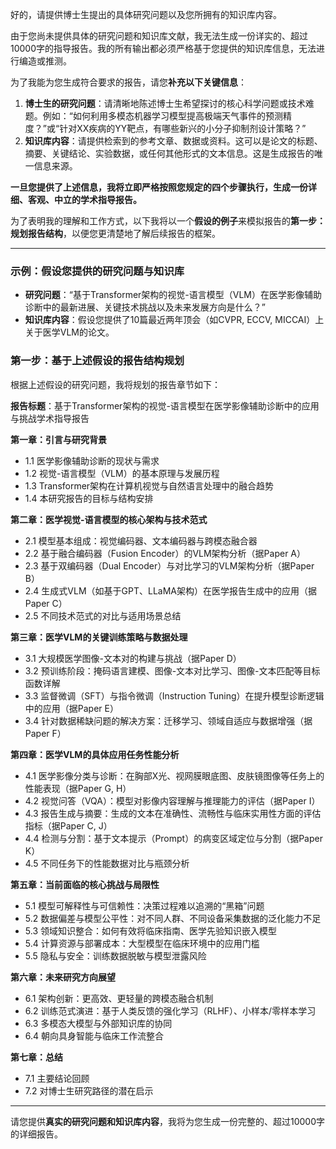 好的，请提供博士生提出的具体研究问题以及您所拥有的知识库内容。

由于您尚未提供具体的研究问题和知识库文献，我无法生成一份详实的、超过10000字的指导报告。我的所有输出都必须严格基于您提供的知识库信息，无法进行编造或推测。

为了我能为您生成符合要求的报告，请您**补充以下关键信息**：

1.  **博士生的研究问题**：请清晰地陈述博士生希望探讨的核心科学问题或技术难题。例如：“如何利用多模态机器学习模型提高极端天气事件的预测精度？”或“针对XX疾病的YY靶点，有哪些新兴的小分子抑制剂设计策略？”
2.  **知识库内容**：请提供检索到的参考文章、数据或资料。这可以是论文的标题、摘要、关键结论、实验数据，或任何其他形式的文本信息。这是生成报告的唯一信息来源。

**一旦您提供了上述信息，我将立即严格按照您规定的四个步骤执行，生成一份详细、客观、中立的学术指导报告。**

为了表明我的理解和工作方式，以下我将以一个**假设的例子**来模拟报告的**第一步：规划报告结构**，以便您更清楚地了解后续报告的框架。

---

### **示例：假设您提供的研究问题与知识库**

*   **研究问题**：“基于Transformer架构的视觉-语言模型（VLM）在医学影像辅助诊断中的最新进展、关键技术挑战以及未来发展方向是什么？”
*   **知识库内容**：假设您提供了10篇最近两年顶会（如CVPR, ECCV, MICCAI）上关于医学VLM的论文。

### **第一步：基于上述假设的报告结构规划**

根据上述假设的研究问题，我将规划的报告章节如下：

**报告标题**：基于Transformer架构的视觉-语言模型在医学影像辅助诊断中的应用与挑战学术指导报告

**第一章：引言与研究背景**
*   1.1 医学影像辅助诊断的现状与需求
*   1.2 视觉-语言模型（VLM）的基本原理与发展历程
*   1.3 Transformer架构在计算机视觉与自然语言处理中的融合趋势
*   1.4 本研究报告的目标与结构安排

**第二章：医学视觉-语言模型的核心架构与技术范式**
*   2.1 模型基本组成：视觉编码器、文本编码器与跨模态融合器
*   2.2 基于融合编码器（Fusion Encoder）的VLM架构分析（据Paper A）
*   2.3 基于双编码器（Dual Encoder）与对比学习的VLM架构分析（据Paper B）
*   2.4 生成式VLM（如基于GPT、LLaMA架构）在医学报告生成中的应用（据Paper C）
*   2.5 不同技术范式的对比与适用场景总结

**第三章：医学VLM的关键训练策略与数据处理**
*   3.1 大规模医学图像-文本对的构建与挑战（据Paper D）
*   3.2 预训练阶段：掩码语言建模、图像-文本对比学习、图像-文本匹配等目标函数详解
*   3.3 监督微调（SFT）与指令微调（Instruction Tuning）在提升模型诊断逻辑中的应用（据Paper E）
*   3.4 针对数据稀缺问题的解决方案：迁移学习、领域自适应与数据增强（据Paper F）

**第四章：医学VLM的具体应用任务性能分析**
*   4.1 医学影像分类与诊断：在胸部X光、视网膜眼底图、皮肤镜图像等任务上的性能表现（据Paper G, H）
*   4.2 视觉问答（VQA）：模型对影像内容理解与推理能力的评估（据Paper I）
*   4.3 报告生成与摘要：生成的文本在准确性、流畅性与临床实用性方面的评估指标（据Paper C, J）
*   4.4 检测与分割：基于文本提示（Prompt）的病变区域定位与分割（据Paper K）
*   4.5 不同任务下的性能数据对比与瓶颈分析

**第五章：当前面临的核心挑战与局限性**
*   5.1 模型可解释性与可信赖性：决策过程难以追溯的“黑箱”问题
*   5.2 数据偏差与模型公平性：对不同人群、不同设备采集数据的泛化能力不足
*   5.3 领域知识整合：如何有效将临床指南、医学先验知识嵌入模型
*   5.4 计算资源与部署成本：大型模型在临床环境中的应用门槛
*   5.5 隐私与安全：训练数据脱敏与模型泄露风险

**第六章：未来研究方向展望**
*   6.1 架构创新：更高效、更轻量的跨模态融合机制
*   6.2 训练范式演进：基于人类反馈的强化学习（RLHF）、小样本/零样本学习
*   6.3 多模态大模型与外部知识库的协同
*   6.4 朝向具身智能与临床工作流整合

**第七章：总结**
*   7.1 主要结论回顾
*   7.2 对博士生研究路径的潜在启示

---

请您提供**真实的研究问题和知识库内容**，我将为您生成一份完整的、超过10000字的详细报告。